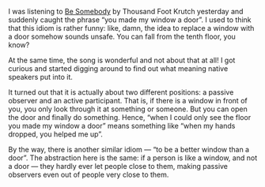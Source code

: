 I was listening to [Be Somebody](https://open.spotify.com/track/33MnSYLvtOrbj5zwfioEiH?si=19fec91123394826) by Thousand Foot Krutch yesterday and suddenly caught the phrase “you made my window a door”. I used to think that this idiom is rather funny: like, damn, the idea to replace a window with a door somehow sounds unsafe. You can fall from the tenth floor, you know?

At the same time, the song is wonderful and not about that at all! I got curious and started digging around to find out what meaning native speakers put into it.

It turned out that it is actually about two different positions: a passive observer and an active participant. That is, if there is a window in front of you, you only look through it at something or someone. But you can open the door and finally do something. Hence, “when I could only see the floor you made my window a door” means something like “when my hands dropped, you helped me up”.

By the way, there is another similar idiom — “to be a better window than a door”. The abstraction here is the same: if a person is like a window, and not a door — they hardly ever let people close to them, making passive observers even out of people very close to them.